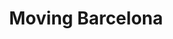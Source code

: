 ---
layout: archive_film
permalink: en/archive/2021/music-video/moving-barcelona

title: Moving Barcelona
director: Jevan Chowdhury
country: United Kingdom
description_short: "Moving Barcelona is a magical realist dance story about the Catalonian capital, an autonomous region in the Spanish State contending with an identity crisis. A city with everything going for it is still haunted by the ghosts of its past and despite much progress, it finds itself unearthing old wounds. Narrated by celebrated actor, Pep Munné, who appeals for calm, there is a sense of reassurance that all is okay. The movement of the city however tells a different story, and he is resigned to the fact that things inevitably, are the way they are..."
description: "Moving Barcelona is a magical realist dance story about the Catalonian capital, an autonomous region in the Spanish State contending with an identity crisis. A city with everything going for it is still haunted by the ghosts of its past and despite much progress, it finds itself unearthing old wounds. Narrated by celebrated actor, Pep Munné, who appeals for calm, there is a sense of reassurance that all is okay. The movement of the city however tells a different story, and he is resigned to the fact that things inevitably, are the way they are. Barcelonians, in pursuit of happiness, find themselves on a treadmill to nowhere in a tale of modern day life. Moving Barcelona is the eighth film in an award-winning collection of works by the London-based film-maker, Jevan Chowdhury to capture the world as a stage. Life on the street in London, Paris, Brussels, Dallas, Prague, Yerevan and Athens have all been recorded in this growing canon."
category: music-video
image_folder: images/films/archive/2021/music-video/moving-barcelona
is_winner: true
submission_year: 2021
lang: en
---